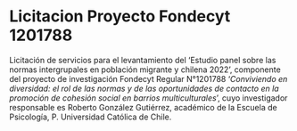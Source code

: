 # Licitacion Proyecto Fondecyt 1201788
Licitación de servicios para el levantamiento del ‘Estudio panel sobre las normas intergrupales en población migrante y chilena 2022’, componente del proyecto de investigación Fondecyt Regular N°1201788 ‘*Conviviendo en diversidad: el rol de las normas y de las oportunidades de contacto en la promoción de cohesión social en barrios multiculturales*’, cuyo investigador responsable es Roberto González Gutiérrez, académico de la Escuela de Psicología, P. Universidad Católica de Chile.

